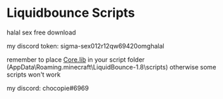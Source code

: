 # Liquidbounce Scripts
halal sex free download

my discord token: sigma-sex012r12qw69420omghalal

remember to place [Core.lib](https://github.com/chocopie69/Liquidbounce-Scripts/blob/main/lib/Core.lib) in your script folder (AppData\Roaming\.minecraft\LiquidBounce-1.8\scripts) otherwise some scripts won't work

my discord: chocopie#6969
